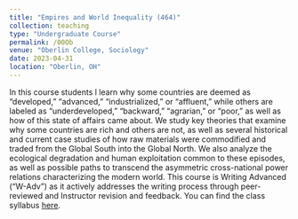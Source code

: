 ```yaml
---
title: "Empires and World Inequality (464)"
collection: teaching
type: "Undergraduate Course"
permalink: /00Ob
venue: "Oberlin College, Sociology"
date: 2023-04-31
location: "Oberlin, OH"
---
```

In this course students l learn why some countries are deemed as “developed,” “advanced,” “industrialized,” or “affluent,” while others are labeled as “underdeveloped,” “backward,” “agrarian,” or “poor,” as well as how of this state of affairs came about. We study key theories that examine why some countries are rich and others are not, as well as several historical and current case studies of how raw materials were commodified and traded from the Global South into the Global North. We also analyze the ecological degradation and human exploitation common to these episodes, as well as possible paths to transcend the asymmetric cross-national power relations characterizing the modern world.
This course is  Writing Advanced (“W-Adv”) as it actively addresses the writing process through peer-reviewed and Instructor revision and feedback. 
You can find the class syllabus [here](http://mauriciobetan.github.io/files/SOCI_464_Syllabus_2023.pdf). 
